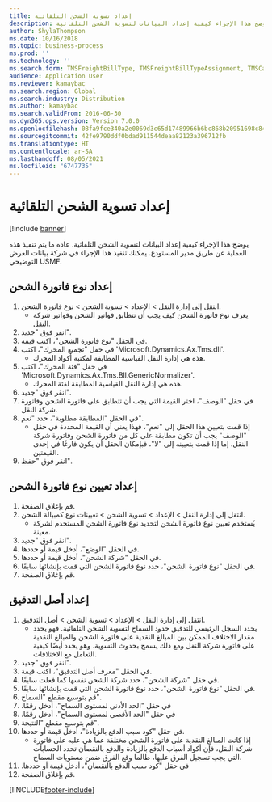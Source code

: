 ```yaml
---
title: إعداد تسوية الشحن التلقائية
description: يوضح هذا الإجراء كيفية إعداد البيانات لتسوية الشحن التلقائية.
author: ShylaThompson
ms.date: 10/16/2018
ms.topic: business-process
ms.prod: ''
ms.technology: ''
ms.search.form: TMSFreightBillType, TMSFreightBillTypeAssignment, TMSCarrierCodeLookup, DefaultDashboard, TMSAuditMaster
audience: Application User
ms.reviewer: kamaybac
ms.search.region: Global
ms.search.industry: Distribution
ms.author: kamaybac
ms.search.validFrom: 2016-06-30
ms.dyn365.ops.version: Version 7.0.0
ms.openlocfilehash: 08fa9fce340a2e0069d3c65d17489966b6bc868b20951698c844edd2bf099013
ms.sourcegitcommit: 42fe9790ddf0bdad911544deaa82123a396712fb
ms.translationtype: HT
ms.contentlocale: ar-SA
ms.lasthandoff: 08/05/2021
ms.locfileid: "6747735"
---
```

# <a name="set-up-automatic-freight-reconciliation"></a>إعداد تسوية الشحن التلقائية

[!include [banner](../../includes/banner.md)]

يوضح هذا الإجراء كيفية إعداد البيانات لتسوية الشحن التلقائية. عادة ما يتم تنفيذ هذه العملية عن طريق مدير المستودع. يمكنك تنفيذ هذا الإجراء في شركة بيانات العرض التوضيحي USMF.


## <a name="set-up-the-freight-bill-type"></a>إعداد نوع فاتورة الشحن
1. انتقل إلى إدارة النقل > الإعداد > تسوية الشحن > نوع فاتورة الشحن.
    * يعرف نوع فاتورة الشحن كيف يجب أن تتطابق فواتير الشحن وفواتير شركة النقل.  
2. انقر فوق "جديد".
3. في الحقل "نوع فاتورة الشحن"، اكتب قيمة.
4. في حقل "تجميع المحرك"، اكتب 'Microsoft.Dynamics.Ax.Tms.dll'.
    * هذه هي إدارة النقل القياسية المطابقة لمكتبة أكواد المحرك.  
5. في حقل "فئة المحرك"، اكتب 'Microsoft.Dynamics.Ax.Tms.Bll.GenericNormalizer'.
    * هذه هي إدارة النقل القياسية المطابقة لفئة المحرك.  
6. انقر فوق "جديد".
7. في حقل "الوصف"، اختر القيمة التي يجب أن تتطابق على فاتورة الشحن وفاتورة شركة النقل.  
8. في الحقل "المطابقة مطلوبة"، حدد "نعم".
    * إذا قمت بتعيين هذا الحقل إلى "نعم"، فهذا يعني أن القيمة المحددة في حقل "الوصف" يجب أن تكون مطابقة على كل من فاتورة الشحن وفاتورة شركة النقل. إما إذا قمت بتعيينه إلى "لا"، فبإمكان الحقل أن يكون فارغًا في إحدى القيمتين.  
9. انقر فوق "حفظ".

## <a name="set-up-the-freight-bill-type-assignment"></a>إعداد تعيين نوع فاتورة الشحن
1. قم بإغلاق الصفحة.
2. انتقل إلى إدارة النقل > الإعداد > تسوية الشحن > تعيينات نوع كمبيالة الشحن.
    * يُستخدم تعيين نوع فاتورة الشحن لتحديد نوع فاتورة الشحن المستخدم لشركة معينة.   
3. انقر فوق "جديد".
4. في الحقل "الوضع"، أدخل قيمة أو حددها.
5. في الحقل "شركة الشحن"، أدخل قيمة أو حددها.
6. في الحقل "نوع فاتورة الشحن"، حدد نوع فاتورة الشحن التي قمت بإنشائها سابقًا.
7. قم بإغلاق الصفحة.

## <a name="set-up-the-audit-master"></a>إعداد أصل التدقيق
1. انتقل إلى إدارة النقل > الإعداد > تسوية الشحن > أصل التدقيق.
    * يحدد السجل الرئيسي للتدقيق حدود السماح لتسوية الشحن التلقائية. فهو يحدد مقدار الاختلاف الممكن بين المبالغ النقدية على فاتورة الشحن والمبالغ النقدية على فاتورة شركة النقل ومع ذلك يسمح بحدوث التسوية. وهو يحدد أيضًا كيفية التعامل مع الاختلافات.  
2. انقر فوق "جديد".
3. في الحقل "معرف أصل التدقيق‬"، اكتب قيمة.
4. في حقل "شركة الشحن"، حدد شركة الشحن نفسها كما فعلت سابقًا.
5. في الحقل "نوع فاتورة الشحن"، حدد نوع فاتورة الشحن التي قمت بإنشائها سابقًا.
6. قم بتوسيع مقطع "السماح".
7. في حقل "‏‫الحد الأدنى لمستوى السماح"، أدخل رقمًا.
8. في حقل "‏‫الحد الأقصى لمستوى السماح"، أدخل رقمًا.
9. قم بتوسيع مقطع "النتيجة".
10. في حقل "‏‫كود سبب الدفع بالزيادة‬"، أدخل قيمة أو حددها.
    * إذا كانت المبالغ النقدية على فاتورة الشحن مختلفة عما هي عليه على فاتورة شركة النقل، فإن أكواد أسباب الدفع بالزيادة والدفع بالنقصان تحدد الحسابات التي يجب تسجيل الفرق عليها، طالما وقع الفرق ضمن مستويات السماح.  
11. في حقل "‏‫كود سبب الدفع بالنقصان"، أدخل قيمة أو حددها.
12. قم بإغلاق الصفحة.



[!INCLUDE[footer-include](../../../includes/footer-banner.md)]